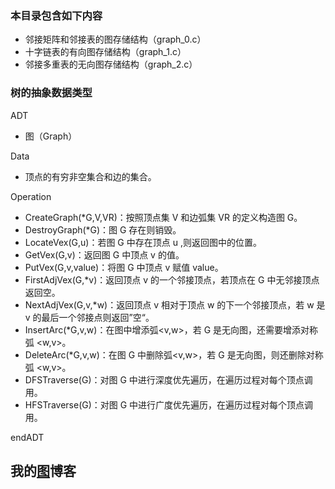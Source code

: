 
### 本目录包含如下内容  

- 邻接矩阵和邻接表的图存储结构（graph_0.c）
- 十字链表的有向图存储结构（graph_1.c）
- 邻接多重表的无向图存储结构（graph_2.c）

### 树的抽象数据类型  

ADT	

- 图（Graph）

Data

- 顶点的有穷非空集合和边的集合。

Operation

- CreateGraph(*G,V,VR)：按照顶点集 V 和边弧集 VR 的定义构造图 G。
- DestroyGraph(*G)：图 G 存在则销毁。
- LocateVex(G,u)：若图 G 中存在顶点 u ,则返回图中的位置。
- GetVex(G,v)：返回图 G 中顶点 v 的值。
- PutVex(G,v,value)：将图 G 中顶点 v 赋值 value。
- FirstAdjVex(G,*v)：返回顶点 v 的一个邻接顶点，若顶点在 G 中无邻接顶点返回空。
- NextAdjVex(G,v,*w)：返回顶点 v 相对于顶点 w 的下一个邻接顶点，若 w 是 v 的最后一个邻接点则返回”空“。
- InsertArc(*G,v,w)：在图中增添弧<v,w>，若 G 是无向图，还需要增添对称弧 <w,v>。
- DeleteArc(*G,v,w)：在图 G 中删除弧<v,w>，若 G 是无向图，则还删除对称弧 <w,v>。
- DFSTraverse(G)：对图 G 中进行深度优先遍历，在遍历过程对每个顶点调用。
- HFSTraverse(G)：对图 G 中进行广度优先遍历，在遍历过程对每个顶点调用。

endADT

## 我的[图](https://sxhpai.github.io/2022/04/04/DS/DS5/)博客
